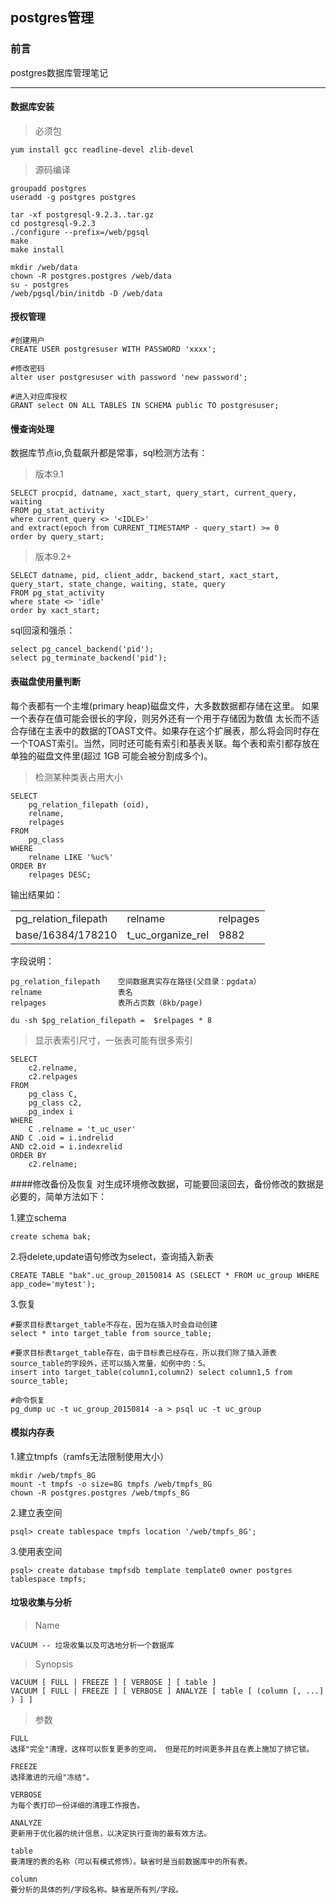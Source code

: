 ## postgres管理

### 前言
postgres数据库管理笔记

***
#### 数据库安装

>必须包

	yum install gcc readline-devel zlib-devel

>源码编译

	
	groupadd postgres
	useradd -g postgres postgres

	tar -xf postgresql-9.2.3..tar.gz
	cd postgresql-9.2.3
	./configure --prefix=/web/pgsql
	make
	make install

	mkdir /web/data
	chown -R postgres.postgres /web/data
	su - postgres
	/web/pgsql/bin/initdb -D /web/data


#### 授权管理

	#创建用户
	CREATE USER postgresuser WITH PASSWORD 'xxxx'; 

	#修改密码
	alter user postgresuser with password 'new password';

	#进入对应库授权
	GRANT select ON ALL TABLES IN SCHEMA public TO postgresuser;

#### 慢查询处理

数据库节点io,负载飙升都是常事，sql检测方法有：

>版本9.1

	SELECT procpid, datname, xact_start, query_start, current_query, waiting
	FROM pg_stat_activity 
	where current_query <> '<IDLE>'  
	and extract(epoch from CURRENT_TIMESTAMP - query_start) >= 0
	order by query_start;

>版本9.2+

	SELECT datname, pid, client_addr, backend_start, xact_start, query_start, state_change, waiting, state, query
	FROM pg_stat_activity 
	where state <> 'idle' 
	order by xact_start; 

sql回滚和强杀：

	select pg_cancel_backend('pid'); 
	select pg_terminate_backend('pid');

#### 表磁盘使用量判断

每个表都有一个主堆(primary heap)磁盘文件，大多数数据都存储在这里。 如果一个表存在值可能会很长的字段，则另外还有一个用于存储因为数值 太长而不适合存储在主表中的数据的TOAST文件。如果存在这个扩展表，那么将会同时存在 一个TOAST索引。当然，同时还可能有索引和基表关联。每个表和索引都存放在单独的磁盘文件里(超过 1GB 可能会被分割成多个)。

>检测某种类表占用大小

	SELECT
		pg_relation_filepath (oid),
		relname,
		relpages
	FROM
		pg_class
	WHERE
		relname LIKE '%uc%'
	ORDER BY
		relpages DESC;

输出结果如：

<table>
	<tr>
		<td>pg_relation_filepath</td>
		<td>relname</td>
		<td>relpages</td>
	</tr>
	<tr>
		<td>base/16384/178210</td>
		<td>t_uc_organize_rel</td>
		<td>9882</td>
	</tr>
</table>	

字段说明：

	pg_relation_filepath	空间数据真实存在路径(父目录：pgdata）
	relname				    表名
	relpages				表所占页数（8kb/page)

	du -sh $pg_relation_filepath =  $relpages * 8     

>显示表索引尺寸，一张表可能有很多索引
	
	SELECT
		c2.relname,
		c2.relpages
	FROM
		pg_class C,
		pg_class c2,
		pg_index i
	WHERE
		C .relname = 't_uc_user'
	AND C .oid = i.indrelid
	AND c2.oid = i.indexrelid
	ORDER BY
		c2.relname;


####修改备份及恢复
对生成环境修改数据，可能要回滚回去，备份修改的数据是必要的，简单方法如下：

1.建立schema

	create schema bak;

2.将delete,update语句修改为select，查询插入新表

	CREATE TABLE "bak".uc_group_20150814 AS (SELECT * FROM uc_group WHERE app_code='mytest');

3.恢复

	#要求目标表target_table不存在，因为在插入时会自动创建	
	select * into target_table from source_table;

	#要求目标表target_table存在，由于目标表已经存在，所以我们除了插入源表source_table的字段外，还可以插入常量，如例中的：5。
	insert into target_table(column1,column2) select column1,5 from source_table; 

	#命令恢复
	pg_dump uc -t uc_group_20150814 -a > psql uc -t uc_group	


#### 模拟内存表

1.建立tmpfs（ramfs无法限制使用大小）
	
	mkdir /web/tmpfs_8G
	mount -t tmpfs -o size=8G tmpfs /web/tmpfs_8G
	chown -R postgres.postgres /web/tmpfs_8G

2.建立表空间

	psql> create tablespace tmpfs location '/web/tmpfs_8G';

3.使用表空间

	psql> create database tmpfsdb template template0 owner postgres tablespace tmpfs;


#### 垃圾收集与分析

>Name

	VACUUM -- 垃圾收集以及可选地分析一个数据库

>Synopsis

	VACUUM [ FULL | FREEZE ] [ VERBOSE ] [ table ]
	VACUUM [ FULL | FREEZE ] [ VERBOSE ] ANALYZE [ table [ (column [, ...] ) ] ]

>参数
	
	FULL
	选择"完全"清理，这样可以恢复更多的空间， 但是花的时间更多并且在表上施加了排它锁。
	
	FREEZE
	选择激进的元组"冻结"。
	
	VERBOSE
	为每个表打印一份详细的清理工作报告。
	
	ANALYZE
	更新用于优化器的统计信息，以决定执行查询的最有效方法。
	
	table
	要清理的表的名称（可以有模式修饰）。缺省时是当前数据库中的所有表。
	
	column
	要分析的具体的列/字段名称。缺省是所有列/字段。
